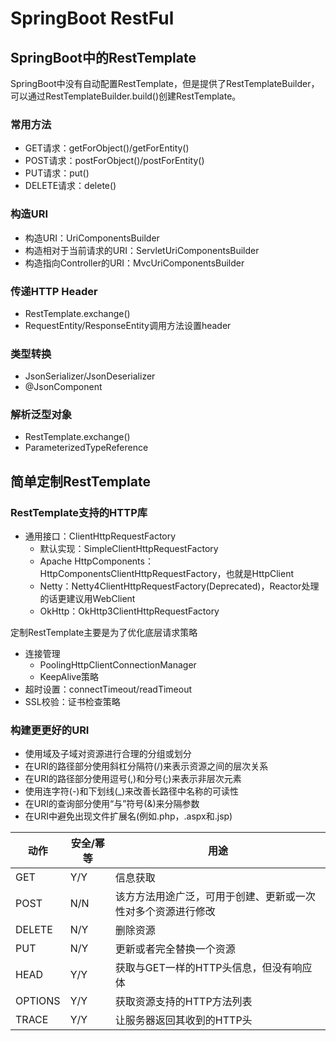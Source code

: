 # SpringBoot RestFul

## SpringBoot中的RestTemplate
SpringBoot中没有⾃动配置RestTemplate，但是提供了RestTemplateBuilder，可以通过RestTemplateBuilder.build()创建RestTemplate。

### 常用方法
* GET请求：getForObject()/getForEntity()
* POST请求：postForObject()/postForEntity()
* PUT请求：put()
* DELETE请求：delete()

### 构造URI
* 构造URI：UriComponentsBuilder
* 构造相对于当前请求的URI：ServletUriComponentsBuilder
* 构造指向Controller的URI：MvcUriComponentsBuilder

### 传递HTTP Header
* RestTemplate.exchange()
* RequestEntity<T>/ResponseEntity<T>调用方法设置header

### 类型转换
* JsonSerializer/JsonDeserializer
* @JsonComponent

### 解析泛型对象
* RestTemplate.exchange()
* ParameterizedTypeReference<T>

## 简单定制RestTemplate
### RestTemplate支持的HTTP库
* 通用接⼝：ClientHttpRequestFactory
  * 默认实现：SimpleClientHttpRequestFactory
  * Apache HttpComponents：HttpComponentsClientHttpRequestFactory，也就是HttpClient
  * Netty：Netty4ClientHttpRequestFactory(Deprecated)，Reactor处理的话更建议用WebClient
  * OkHttp：OkHttp3ClientHttpRequestFactory

定制RestTemplate主要是为了优化底层请求策略
* 连接管理
  * PoolingHttpClientConnectionManager
  * KeepAlive策略
* 超时设置：connectTimeout/readTimeout
* SSL校验：证书检查策略

### 构建更更好的URI
* 使用域及子域对资源进行合理的分组或划分
* 在URI的路径部分使用斜杠分隔符(/)来表示资源之间的层次关系
* 在URI的路径部分使用逗号(,)和分号(;)来表示非层次元素
* 使⽤连字符(-)和下划线(_)来改善长路径中名称的可读性
* 在URI的查询部分使⽤“与”符号(&)来分隔参数
* 在URI中避免出现⽂件扩展名(例如.php，.aspx和.jsp)

|  动作  | 安全/幂等 | 用途 |
| ----- | ------- | --- |
|  GET  |   Y/Y   | 信息获取 |
|  POST  |   N/N   | 该⽅方法⽤途⼴泛，可用于创建、更新或一次性对多个资源进行修改 |
| DELETE |   N/Y   | 删除资源 |
|  PUT  |   N/Y   | 更新或者完全替换一个资源 |
|  HEAD  |   Y/Y   | 获取与GET一样的HTTP头信息，但没有响应体 |
| OPTIONS |   Y/Y   | 获取资源⽀持的HTTP⽅法列表 |
|  TRACE  |   Y/Y   | 让服务器返回其收到的HTTP头 |



